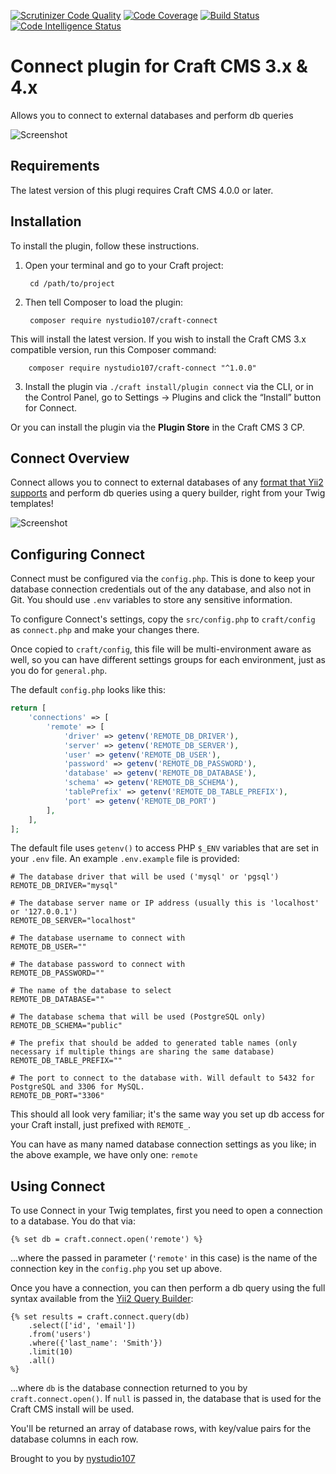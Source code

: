 [![Scrutinizer Code Quality](https://scrutinizer-ci.com/g/nystudio107/craft-connect/badges/quality-score.png?b=v1)](https://scrutinizer-ci.com/g/nystudio107/craft-connect/?branch=v1) [![Code Coverage](https://scrutinizer-ci.com/g/nystudio107/craft-connect/badges/coverage.png?b=v1)](https://scrutinizer-ci.com/g/nystudio107/craft-connect/?branch=v1) [![Build Status](https://scrutinizer-ci.com/g/nystudio107/craft-connect/badges/build.png?b=v1)](https://scrutinizer-ci.com/g/nystudio107/craft-connect/build-status/v1) [![Code Intelligence Status](https://scrutinizer-ci.com/g/nystudio107/craft-connect/badges/code-intelligence.svg?b=v1)](https://scrutinizer-ci.com/code-intelligence)

# Connect plugin for Craft CMS 3.x & 4.x

Allows you to connect to external databases and perform db queries

![Screenshot](./resources/img/plugin-logo.png)

## Requirements

The latest version of this plugi requires Craft CMS 4.0.0 or later. 

## Installation

To install the plugin, follow these instructions.

1. Open your terminal and go to your Craft project:

        cd /path/to/project

2. Then tell Composer to load the plugin:

        composer require nystudio107/craft-connect

This will install the latest version. If you wish to install the Craft CMS 3.x compatible version, run this Composer command:
        
        composer require nystudio107/craft-connect "^1.0.0"

3. Install the plugin via `./craft install/plugin connect` via the CLI, or in the Control Panel, go to Settings → Plugins and click the “Install” button for Connect.

Or you can install the plugin via the **Plugin Store** in the Craft CMS 3 CP.

## Connect Overview

Connect allows you to connect to external databases of any [format that Yii2 supports](https://www.yiiframework.com/doc/guide/2.0/en/db-dao) and perform db queries using a query builder, right from your Twig templates!

![Screenshot](./resources/screenshots/connect-code-example.png)

## Configuring Connect

Connect must be configured via the `config.php`. This is done to keep your database connection credentials out of the any database, and also not in Git. You should use `.env` variables to store any sensitive information.

To configure Connect's settings, copy the `src/config.php` to `craft/config` as `connect.php` and make your changes there.

Once copied to `craft/config`, this file will be multi-environment aware as well, so you can have different settings groups for each environment, just as you do for `general.php`.

The default `config.php` looks like this:

```php
return [
    'connections' => [
        'remote' => [
            'driver' => getenv('REMOTE_DB_DRIVER'),
            'server' => getenv('REMOTE_DB_SERVER'),
            'user' => getenv('REMOTE_DB_USER'),
            'password' => getenv('REMOTE_DB_PASSWORD'),
            'database' => getenv('REMOTE_DB_DATABASE'),
            'schema' => getenv('REMOTE_DB_SCHEMA'),
            'tablePrefix' => getenv('REMOTE_DB_TABLE_PREFIX'),
            'port' => getenv('REMOTE_DB_PORT')
        ],
    ],
];
```

The default file uses `getenv()` to access PHP `$_ENV` variables that are set in your `.env` file. An example `.env.example` file is provided:

```
# The database driver that will be used ('mysql' or 'pgsql')
REMOTE_DB_DRIVER="mysql"

# The database server name or IP address (usually this is 'localhost' or '127.0.0.1')
REMOTE_DB_SERVER="localhost"

# The database username to connect with
REMOTE_DB_USER=""

# The database password to connect with
REMOTE_DB_PASSWORD=""

# The name of the database to select
REMOTE_DB_DATABASE=""

# The database schema that will be used (PostgreSQL only)
REMOTE_DB_SCHEMA="public"

# The prefix that should be added to generated table names (only necessary if multiple things are sharing the same database)
REMOTE_DB_TABLE_PREFIX=""

# The port to connect to the database with. Will default to 5432 for PostgreSQL and 3306 for MySQL.
REMOTE_DB_PORT="3306"
```

This should all look very familiar; it's the same way you set up db access for your Craft install, just prefixed with `REMOTE_`.

You can have as many named database connection settings as you like; in the above example, we have only one: `remote`

## Using Connect

To use Connect in your Twig templates, first you need to open a connection to a database. You do that via:

```twig
{% set db = craft.connect.open('remote') %}
```

...where the passed in parameter (`'remote'` in this case) is the name of the connection key in the `config.php` you set up above.

Once you have a connection, you can then perform a db query using the full syntax available from the [Yii2 Query Builder](https://www.yiiframework.com/doc/guide/2.0/en/db-query-builder):

```twig
{% set results = craft.connect.query(db)
    .select(['id', 'email'])
    .from('users')
    .where({'last_name': 'Smith'})
    .limit(10)
    .all()
%}
```

...where `db` is the database connection returned to you by `craft.connect.open()`. If `null` is passed in, the database that is used for the Craft CMS install will be used.

You'll be returned an array of database rows, with key/value pairs for the database columns in each row.

Brought to you by [nystudio107](https://nystudio107.com/)
